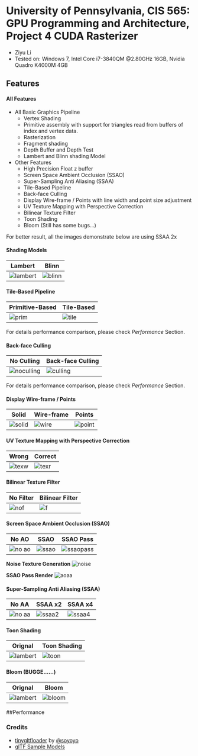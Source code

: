 University of Pennsylvania, CIS 565: GPU Programming and Architecture, Project 4 CUDA Rasterizer
======================
* Ziyu Li
* Tested on: Windows 7, Intel Core i7-3840QM @2.80GHz 16GB, Nvidia Quadro K4000M 4GB

## Features
#### All Features
 - All Basic Graphics Pipeline
	 - Vertex Shading
	 - Primitive assembly with support for triangles read from buffers of index and vertex data.
	 - Rasterization
	 - Fragment shading
	 - Depth Buffer and Depth Test
	 - Lambert and Blinn shading Model
 - Other Features
	 - High Precision Float z buffer
	 - Screen Space Ambient Occlusion (SSAO)
	 - Super-Sampling Anti Aliasing (SSAA)
	 - Tile-Based Pipeline
	 - Back-face Culling
	 - Display Wire-frame / Points with line width and point size adjustment
	 - UV Texture Mapping with Perspective Correction
	 - Bilinear Texture Filter
	 - Toon Shading
	 - Bloom (Still has some bugs...)


For better result, all the images demonstrate below are using SSAA 2x

#### Shading Models
| Lambert | Blinn |
| ----- | ----- |
| ![lambert](img/duck_lambert.gif) | ![blinn](img/duck_blinn.gif) |

#### Tile-Based Pipeline
| Primitive-Based | Tile-Based |
| ----- | ----- |
| ![prim](img/truck_prim_base.gif) | ![tile](img/truck_tile_base_backface.gif) |

For details performance comparison, please check *Performance* Section. 

#### Back-face Culling
| No Culling | Back-face Culling |
| ----- | ----- |
| ![noculling](img/truck_prim_base.gif) | ![culling](img/truck_prim_base_backface.gif) |

For details performance comparison, please check *Performance* Section. 

#### Display Wire-frame / Points
| Solid | Wire-frame | Points|
| ----- | ----- | ----- |
| ![solid](img/duck_no_wire_point.PNG) | ![wire](img/duck_wireframe.PNG) | ![point](img/duck_point.PNG) | 

#### UV Texture Mapping with Perspective Correction

| Wrong | Correct|
| ----- | ----- |
| ![texw](img/tex_wrong.PNG) | ![texr](img/tex_right.PNG) |

#### Bilinear Texture Filter

| No Filter | Bilinear Filter |
| ----- | ----- |
| ![nof](img/truck_no_bilinear.PNG) | ![f](img/truck_bilinear.PNG) |

#### Screen Space Ambient Occlusion (SSAO)


| No AO | SSAO | SSAO Pass |
| ----- | ----- | ----- |
| ![no ao](img/truck_lambert_noao.PNG) | ![ssao](img/truck_lambert_ao.PNG) | ![ssaopass](img/truck_ao_pass.PNG) |


**Noise Texture Generation**
![noise](img/noise.PNG)

**SSAO Pass Render**
![aoaa](img/truck_ao_pass_ani.gif)

#### Super-Sampling Anti Aliasing (SSAA)

| No AA | SSAA x2 | SSAA x4|
| ----- | ----- | ----- |
| ![no aa](img/duck_no_aa.PNG) | ![ssaa2](img/duck_aa.PNG) | ![ssaa4](img/duck_aa4.PNG) | 


#### Toon Shading
| Orignal | Toon Shading |
| ----- | ----- |
| ![lambert](img/duck_lambert.gif) | ![toon](img/duck_lambert_toon.gif) |


#### Bloom (BUGGE......)
| Orignal | Bloom |
| ----- | ----- |
| ![lambert](img/img/duck_lambert.gif) | ![bloom](img/duck_blinn_bloom.gif) |


##Performance

### Credits

* [tinygltfloader](https://github.com/syoyo/tinygltfloader) by [@soyoyo](https://github.com/syoyo)
* [glTF Sample Models](https://github.com/KhronosGroup/glTF/blob/master/sampleModels/README.md)

